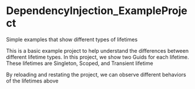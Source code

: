 # DependencyInjection_ExampleProject
Simple examples that show different types of lifetimes

This is a basic example project to help understand the differences between different lifetime types. 
In this project, we show two Guids for each lifetime. 
These lifetimes are Singleton, Scoped, and Transient lifetime

By reloading and restating the project, we can observe different behaviors of the lifetimes above
